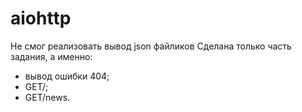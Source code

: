 # aiohttp
Не смог реализовать вывод json файликов
Сделана только часть задания, а именно:
 - вывод ошибки 404;
 - GET/;
 - GET/news.

 
